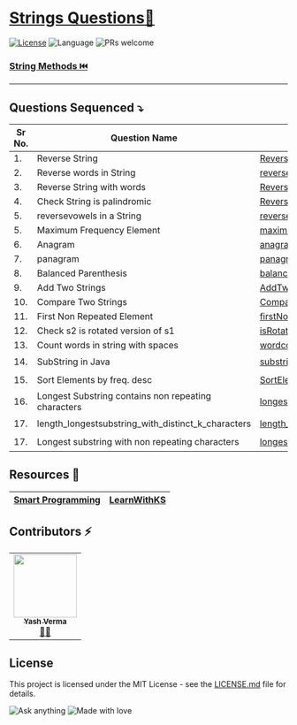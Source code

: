 # [Strings Questions🚀](https://leetcode.com/problemset/algorithms/)

[![License](https://img.shields.io/badge/license-Apache_2.0-blue.svg)](LICENSE.md) ![Language](https://img.shields.io/badge/language-Java%20%2F%20Data_Structures%2F-blue.svg) ![PRs welcome](https://img.shields.io/badge/PRs%20-welcome-brightgreen.svg) 

  
### [String Methods ⏮️](https://github.com/vyash5075/Java-Programming/blob/Strings/String%20Methods.md)

---------------
## Questions Sequenced ⤵️
 
| Sr No. | Question Name | File Name |   Type |
|-----------|-----------|---------|---------------|
| 1.| Reverse String  | [Reverse.java](https://github.com/vyash5075/Java-Programming/blob/Strings/basic/Reverse.java) | |
| 2.| Reverse words in String  | [reverseWordsInString.java](https://github.com/vyash5075/Java-Programming/blob/Strings/basic/reverseWordsInString.java) | |
| 3.| Reverse String with words  | [ReverseStringwithWords.java](https://github.com/vyash5075/Java-Programming/blob/Strings/basic/ReverseStringwithWords.java) | |
| 4.| Check  String is palindromic   | [Reverse.java](https://github.com/vyash5075/Java-Programming/blob/Strings/basic/Reverse.java) | |
| 5.|reversevowels in a  String   | [reversevowels.java](https://github.com/vyash5075/Java-Programming/blob/Strings/basic/reversevowels.java) | |
| 5.|Maximum Frequency Element  | [maximumfrequency.java](https://github.com/vyash5075/Java-Programming/blob/Strings/basic/maximumfrequency.java) | |
| 6.|Anagram  | [anagram.java](https://github.com/vyash5075/Java-Programming/blob/Strings/basic/anagram.java) | |
| 7.|panagram  | [panagram.java](https://github.com/vyash5075/Java-Programming/blob/Strings/basic/panagram.java) | |
| 8.|Balanced Parenthesis  | [balancedParenthesis.java](https://github.com/vyash5075/Java-Programming/blob/Stacks/balancedParenthesis.java) | |
| 9.|Add Two Strings  | [AddTwoStrings.java](https://github.com/vyash5075/Java-Programming/blob/Strings/basic/AddTwoStrings.java) | |
| 10.|Compare Two Strings  | [Compare2Strings.java](https://github.com/vyash5075/Java-Programming/blob/Strings/basic/Compare2Strings.java) | |
| 11.|First Non Repeated Element  | [firstNonRepeatedElement.java](https://github.com/vyash5075/Java-Programming/blob/Strings/basic/firstNonRepeatedElement.java) | |
| 12.|Check s2 is rotated version of s1  | [isRotatedString.java](https://github.com/vyash5075/Java-Programming/blob/Strings/basic/isRotatedString.java) | |
| 13.|Count words in string with spaces  | [wordcountinString.java](https://github.com/vyash5075/Java-Programming/blob/Strings/basic/wordcountinString.java) | |
| 14.|SubString in Java  | [substring.java](https://github.com/vyash5075/Java-Programming/blob/Strings/medium/substring.java) |⭐ |
| 15.|Sort Elements by freq. desc  | [SortElementsByFrequency_desc.java](https://github.com/vyash5075/Java-Programming/blob/Strings/medium/SortElementsByFrequency_desc.java) |⭐ |
| 16.|Longest Substring contains non repeating characters  | [longestSubStringnonrepeating.java](https://github.com/vyash5075/Java-Programming/blob/Strings/medium/longestSubStringnonrepeating.java) |⭐ |
| 17.|length_longestsubstring_with_distinct_k_characters  | [length_longestsubstring_with_distinct_k_characters.java](https://github.com/vyash5075/Java-Programming/blob/Strings/medium/length_longestsubstring_with_distinct_k_characters.java) |⭐ |
| 17.|Longest substring with non repeating characters  | [longestsubstringwithnonrepeatingcharacters.java](https://github.com/vyash5075/Java-Programming/blob/Strings/medium/longestsubstringwithnonrepeatingcharacters.java) |⭐⭐ |





 ## Resources 📝
 |[Smart Programming](https://www.youtube.com/watch?v=iiA6Bag8UUE&list=PLlhM4lkb2sEh8AARH5oEivYOrMgaVsPFb&index=17)|[LearnWithKS](https://www.youtube.com/watch?v=0g80Medlldc&list=PLF9tovyahfL2pF-DWH7WQyuN_Cmz64DTT&index=1)|
 |--|--|

 ## Contributors ⚡
<table>
  <tr>
    <td align="center"><a href="https://github.com/vyash5075"><img src="https://avatars.githubusercontent.com/u/44260505?v=4" width="114px;" alt=""/><br /><sub><b>Yash Verma</b></sub></a><br /><a href="https://github.com/vyash5075" title="Github"> 👨‍💻 </a></td>
  </tr>
</table>

 
## License
This project is licensed under the MIT License - see the [LICENSE.md](LICENSE.md) file for details.                    
                     
                       
 

















![Ask anything](https://img.shields.io/badge/Ask%20me-anything-1abc9c.svg)   ![Made with love](http://ForTheBadge.com/images/badges/built-with-love.svg) 
